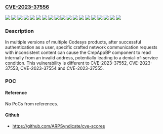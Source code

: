 ### [CVE-2023-37556](https://cve.mitre.org/cgi-bin/cvename.cgi?name=CVE-2023-37556)
![](https://img.shields.io/static/v1?label=Product&message=CODESYS%20Control%20RTE%20(SL)&color=blue)
![](https://img.shields.io/static/v1?label=Product&message=CODESYS%20Control%20RTE%20(for%20Beckhoff%20CX)%20SL&color=blue)
![](https://img.shields.io/static/v1?label=Product&message=CODESYS%20Control%20Runtime%20System%20Toolkit&color=blue)
![](https://img.shields.io/static/v1?label=Product&message=CODESYS%20Control%20Win%20(SL)&color=blue)
![](https://img.shields.io/static/v1?label=Product&message=CODESYS%20Control%20for%20BeagleBone%20SL&color=blue)
![](https://img.shields.io/static/v1?label=Product&message=CODESYS%20Control%20for%20IOT2000%20SL&color=blue)
![](https://img.shields.io/static/v1?label=Product&message=CODESYS%20Control%20for%20Linux%20SL&color=blue)
![](https://img.shields.io/static/v1?label=Product&message=CODESYS%20Control%20for%20PFC100%20SL&color=blue)
![](https://img.shields.io/static/v1?label=Product&message=CODESYS%20Control%20for%20PFC200%20SL&color=blue)
![](https://img.shields.io/static/v1?label=Product&message=CODESYS%20Control%20for%20PLCnext%20SL&color=blue)
![](https://img.shields.io/static/v1?label=Product&message=CODESYS%20Control%20for%20Raspberry%20Pi%20SL&color=blue)
![](https://img.shields.io/static/v1?label=Product&message=CODESYS%20Control%20for%20WAGO%20Touch%20Panels%20600%20SL&color=blue)
![](https://img.shields.io/static/v1?label=Product&message=CODESYS%20Control%20for%20emPC-A%2FiMX6%20SL&color=blue)
![](https://img.shields.io/static/v1?label=Product&message=CODESYS%20Development%20System%20V3&color=blue)
![](https://img.shields.io/static/v1?label=Product&message=CODESYS%20HMI%20(SL)&color=blue)
![](https://img.shields.io/static/v1?label=Product&message=CODESYS%20Safety%20SIL2%20Runtime%20Toolkit&color=blue)
![](https://img.shields.io/static/v1?label=Version&message=0%3C%20V3.5.19.20%20&color=brighgreen)
![](https://img.shields.io/static/v1?label=Version&message=0%3C%20V4.10.0.0%20&color=brighgreen)
![](https://img.shields.io/static/v1?label=Vulnerability&message=CWE-20%20Improper%20Input%20Validation&color=brighgreen)

### Description

In multiple versions of multiple Codesys products, after successful authentication as a user, specific crafted network communication requests with inconsistent content can cause the CmpAppBP component to read internally from an invalid address, potentially leading to a denial-of-service condition. This vulnerability is different to CVE-2023-37552, CVE-2023-37553, CVE-2023-37554 and CVE-2023-37555.

### POC

#### Reference
No PoCs from references.

#### Github
- https://github.com/ARPSyndicate/cve-scores

